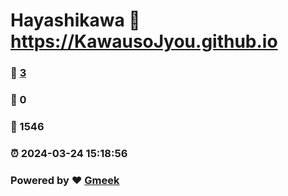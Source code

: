# Hayashikawa :link: https://KawausoJyou.github.io 
### :page_facing_up: [3](https://KawausoJyou.github.io/tag.html) 
### :speech_balloon: 0 
### :hibiscus: 1546 
### :alarm_clock: 2024-03-24 15:18:56 
### Powered by :heart: [Gmeek](https://github.com/Meekdai/Gmeek)
